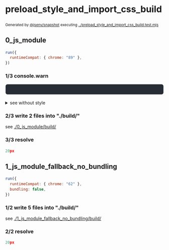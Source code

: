 # preload_style_and_import_css_build

<sub>
  Generated by <a href="https://github.com/jsenv/core/tree/main/packages/independent/snapshot">@jsenv/snapshot</a> executing <a href="../preload_style_and_import_css_build.test.mjs">../preload_style_and_import_css_build.test.mjs</a>
</sub>

## 0_js_module

```js
run({
  runtimeCompat: { chrome: "89" },
})
```

### 1/3 console.warn

![img](0_js_module/console.warn.svg)

<details>
  <summary>see without style</summary>

```console
⚠ remove resource hint on "base/client/style.css" because it is not used anymore
```

</details>


### 2/3 write 2 files into "./build/"

see [./0_js_module/build/](./0_js_module/build/)

### 3/3 resolve

```js
20px
```

## 1_js_module_fallback_no_bundling

```js
run({
  runtimeCompat: { chrome: "62" },
  bundling: false,
})
```

### 1/2 write 5 files into "./build/"

see [./1_js_module_fallback_no_bundling/build/](./1_js_module_fallback_no_bundling/build/)

### 2/2 resolve

```js
20px
```